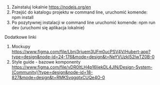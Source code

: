 1. Zainstaluj lokalnie https://nodejs.org/en
2. Przejść do katalogu projektu w command line, uruchomić komende: npm install
3. Po pozytywnej instalacji w command line uruchomić komende: npm run dev (uruchomi się aplikacja lokalnie)

Dodatkowe linki
1. Mockupy
https://www.figma.com/file/Lbnj3rjuem3UFm0ucPSV4V/Hubert-app?type=design&node-id=24-176&mode=design&t=NeYVUzkI52IwTZ0B-0
2. Style guide - bazowe komponenty
https://www.figma.com/file/vDR0ltLH4p16liekDL4JIN/Design-System-(Community)?type=design&node-id=18-827&mode=design&t=RMKSvqgqtxCUQe4O-0
